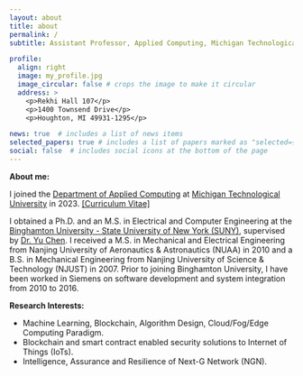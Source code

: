 ```yaml
---
layout: about
title: about
permalink: /
subtitle: Assistant Professor, Applied Computing, Michigan Technological University.

profile:
  align: right
  image: my_profile.jpg
  image_circular: false # crops the image to make it circular
  address: >
    <p>Rekhi Hall 107</p>
    <p>1400 Townsend Drive</p>
    <p>Houghton, MI 49931-1295</p>

news: true  # includes a list of news items
selected_papers: true # includes a list of papers marked as "selected={true}"
social: false  # includes social icons at the bottom of the page
---
```

<b>About me:</b>

I joined the [Department of Applied Computing](https://www.mtu.edu/applied-computing/) at [Michigan Technological University](https://www.mtu.edu) in 2023. [[Curriculum Vitae]](/assets/pdf/cv_main.pdf)

I obtained a Ph.D. and an M.S. in Electrical and Computer Engineering at the [Binghamton University - State University of New York (SUNY)](https://www.binghamton.edu), supervised by [Dr. Yu Chen](https://bingweb.binghamton.edu/~ychen/). I received a M.S. in Mechanical and Electrical Engineering from Nanjing University of Aeronautics & Astronautics (NUAA) in 2010 and a B.S. in Mechanical Engineering from Nanjing University of Science & Technology (NJUST) in 2007. Prior to joining Binghamton University, I have been worked in Siemens on software development and system integration from 2010 to 2016.

<b>Research Interests:</b>
<ul>
<li>Machine Learning, Blockchain, Algorithm Design, Cloud/Fog/Edge Computing Paradigm.</li>
<li>Blockchain and smart contract enabled security solutions to Internet of Things (IoTs).</li>
<li>Intelligence, Assurance and Resilience of Next-G Network (NGN).</li>
</ul>

<!-- I am looking for self-motivated Ph.D. students to join my group. If you are interested, please feel free to send me an email with your CV, transcripts, TOEFL and GRE scores, and any other relevant materials that you believe would support your application. -->

<!-- I am looking for highly motivated PhD students who are interested in solving real-world security and privacy problems or building secure systems (supported as RA/TA). Shoot me an email!!! -->

<!-- Write your biography here. Tell the world about yourself. Link to your favorite [subreddit](http://reddit.com). You can put a picture in, too. The code is already in, just name your picture `prof_pic.jpg` and put it in the `img/` folder.

Put your address / P.O. box / other info right below your picture. You can also disable any these elements by editing `profile` property of the YAML header of your `_pages/about.md`. Edit `_bibliography/papers.bib` and Jekyll will render your [publications page](/al-folio/publications/) automatically.

Link to your social media connections, too. This theme is set up to use [Font Awesome icons](http://fortawesome.github.io/Font-Awesome/) and [Academicons](https://jpswalsh.github.io/academicons/), like the ones below. Add your Facebook, Twitter, LinkedIn, Google Scholar, or just disable all of them. -->
